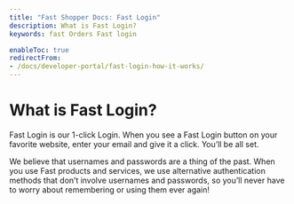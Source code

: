 ```yaml
---
title: "Fast Shopper Docs: Fast Login"
description: What is Fast Login?
keywords: fast Orders Fast login

enableToc: true
redirectFrom:
- /docs/developer-portal/fast-login-how-it-works/
---
```


# What is Fast Login?

Fast Login is our 1-click Login. When you see a Fast Login button on your favorite website, enter your email and give it a click. You’ll be all set.

We believe that usernames and passwords are a thing of the past. When you use Fast products and services, we use alternative authentication methods that don’t involve usernames and passwords, so you’ll never have to worry about remembering or using them ever again!
